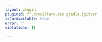 ```yaml
---
layout: plugin
pluginId: fr.brouillard.oss.gradle.jgitver
isJarAvailable: true
error: ''
violations: []

---
```

